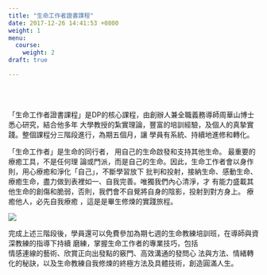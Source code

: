 ```yaml
---
title: "生命工作者證書課程"
date: 2017-12-26 14:41:53 +0800
weight: 1
menu:
  course:
    weight: 2
draft: true

---
```

<div class="course-content">

<!-- <h2 class="center dp-font-green font-bold">/ 生 命 工 作 者 證 書 課 程 / </h2> -->
<br>
<br>


<p class="center">「生命工作者證書課程」是DP的核心課程，由創辦人兼全職義務導師周華山博士悉心研究，結合他多年
大學教授的紮實理論，豐富的培訓經驗，及個人的真摯實踐。整個課程分三階段進行，為期五個月，讓
學員有系統、持續地進修和轉化。</p>

<p class="center">「生命工作者」是生命的同行者，
<font class="dp-font-lightGreen font-bold">用自己的生命啟發和支持其他生命。</font>
最重要的療癒工具，不是任何理
論或門派，而是自己的生命。因此，生命工作者會以身作則，用心療癒和淨化「自己」，不斷學習放下
批判和投射，接納生命、感動生命、療癒生命，盡力做到表裡如一、自我完善。唯獨我們內心清淨，才
有能力盛載其他生命的創傷和脆弱，否則，我們會不自覺將自身的陰影，投射到對方身上。
<font class="dp-font-lightGreen font-bold">療癒他人，必先自我療癒</font>
，這是是畢生修煉的實踐旅程。</p>


<img src="/img/course_level.png">


<p class="center">
完成上述三階段後，學員還可以免費參加為期七週的生命教練培訓班，在導師與資深教練的指導下持續
磨練，掌握生命工作者的專業技巧，包括<br>
<font class="dp-font-lightGreen font-bold">情感連線的藝術、欣賞正向出發點的竅門、高效溝通的發問心
法與方法、情緒轉化的秘訣，以及生命教練自我修煉的終極方法及具體技術</font>，創造圓滿人生。</p>

</div>